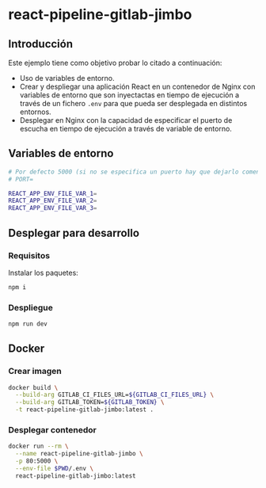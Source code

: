 # react-pipeline-gitlab-jimbo

## Introducción

Este ejemplo tiene como objetivo probar lo citado a continuación:

- Uso de variables de entorno.
- Crear y despliegar una aplicación React en un contenedor de Nginx con variables de entorno que son inyectactas en tiempo de ejecución a través de un fichero `.env` para que pueda ser desplegada en distintos entornos.
- Desplegar en Nginx con la capacidad de especificar el puerto de escucha en tiempo de ejecución a través de variable de entorno.

## Variables de entorno

```bash
# Por defecto 5000 (si no se especifica un puerto hay que dejarlo comentado o provocará un error de Nginx al desplegar el contenedor en Docker)
# PORT=

REACT_APP_ENV_FILE_VAR_1=
REACT_APP_ENV_FILE_VAR_2=
REACT_APP_ENV_FILE_VAR_3=
```

## Desplegar para desarrollo

### Requisitos

Instalar los paquetes:

```bash
npm i
```

### Despliegue

```bash
npm run dev
```

## Docker

### Crear imagen

```bash
docker build \
  --build-arg GITLAB_CI_FILES_URL=${GITLAB_CI_FILES_URL} \
  --build-arg GITLAB_TOKEN=${GITLAB_TOKEN} \
  -t react-pipeline-gitlab-jimbo:latest .
```

### Desplegar contenedor

```bash
docker run --rm \
  --name react-pipeline-gitlab-jimbo \
  -p 80:5000 \
  --env-file $PWD/.env \
  react-pipeline-gitlab-jimbo:latest
```
